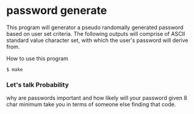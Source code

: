 # password generate
This program will generator a pseudo randomally generated password based on user set criteria.  The following outputs will comprise of ASCII standard value character set, with which the user's password will derive from.

How to use this program

```CLI
$ make 
```

### Let's talk Probability
why are passwords important and how likely will your password given 8 char minimum take you in terms of someone else finding that code.


